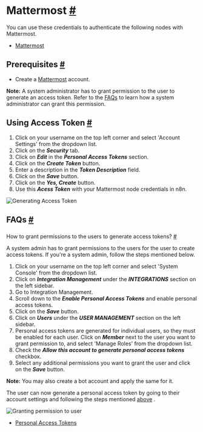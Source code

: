


 Mattermost
 [#](#mattermost "Permanent link")
===============================================



 You can use these credentials to authenticate the following nodes with Mattermost.
 


* [Mattermost](/integrations/builtin/app-nodes/n8n-nodes-base.mattermost/)



 Prerequisites
 [#](#prerequisites "Permanent link")
-----------------------------------------------------


* Create a
 [Mattermost](https://www.mattermost.com/) 
 account.



**Note:** 
 A system administrator has to grant permission to the user to generate an access token. Refer to the
 [FAQs](#_1-how-to-grant-permissions-to-the-users-to-generate-access-tokens) 
 to learn how a system administrator can grant this permission.
 



 Using Access Token
 [#](#using-access-token "Permanent link")
---------------------------------------------------------------


1. Click on your username on the top left corner and select 'Account Settings' from the dropdown list.
2. Click on the
 ***Security***
 tab.
3. Click on
 ***Edit***
 in the
 ***Personal Access Tokens***
 section.
4. Click on the
 ***Create Token***
 button.
5. Enter a description in the
 ***Token Description***
 field.
6. Click on the
 ***Save***
 button.
7. Click on the
 ***Yes, Create***
 button.
8. Use this
 ***Acess Token***
 with your Mattermost node credentials in n8n.



![Generating Access Token](https://d33wubrfki0l68.cloudfront.net/2aabe06a85aba2540757a9bdb05edb6b72c9bcc6/4a7d4/_images/integrations/builtin/credentials/mattermost/using-access-token.gif)




 FAQs
 [#](#faqs "Permanent link")
-----------------------------------


### 
 How to grant permissions to the users to generate access tokens?
 [#](#how-to-grant-permissions-to-the-users-to-generate-access-tokens "Permanent link")



 A system admin has to grant permissions to the users for the user to create access tokens. If you're a system admin, follow the steps mentioned below.
 


1. Click on your username on the top left corner and select 'System Console' from the dropdown list.
2. Click on
 ***Integration Management***
 under the
 ***INTEGRATIONS***
 section on the left sidebar.
3. Go to Integration Management.
4. Scroll down to the
 ***Enable Personal Access Tokens***
 and enable personal access tokens.
5. Click on the
 ***Save***
 button.
6. Click on
 ***Users***
 under the
 ***USER MANAGEMENT***
 section on the left sidebar.
7. Personal access tokens are generated for individual users, so they must be enabled for each user. Click on
 ***Member***
 next to the user you want to grant permission to, and select 'Manage Roles' from the dropdown list.
8. Check the
 ***Allow this account to generate personal access tokens***
 checkbox.
9. Select any additional permissions you want to grant the user and click on the
 ***Save***
 button.



**Note:** 
 You may also create a bot account and apply the same for it.
 



 The user can now generate a personal access token by going to their account settings and following the steps mentioned
 [above](#using-access-token) 
 .
 



![Granting permission to user](https://d33wubrfki0l68.cloudfront.net/6b332c168275f082b70338dee4c93695ad9dc4ef/98463/_images/integrations/builtin/credentials/mattermost/granting-permission.gif)



* [Personal Access Tokens](https://docs.mattermost.com/developer/personal-access-tokens.html)




